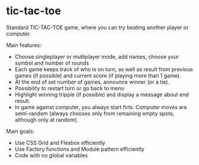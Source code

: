 # tic-tac-toe

Standard TIC-TAC-TOE game, where you can try beating another player or computer.

Main features:
- Choose singleplayer or mutliplayer mode, add names, choose your symbol and number of rounds
- Each game keeps track of who is on turn, as well as result from previous games (if possible) and current score (if playing more than 1 game).
- At the end of set number of games, announce winner (or a tie).
- Possibility to restart turn or go back to menu
- Highlight winning tripple (if possible) and display a message about end result.
- In game against computer, you always start firts. Computer moves are semi-random (always chooses only from remaining empty spots, although only at random).

Main goals:
- Use CSS Grid and Flexbox efficiently
- Use Factory functions and Module pattern efficiently
- Code with no global variables 
